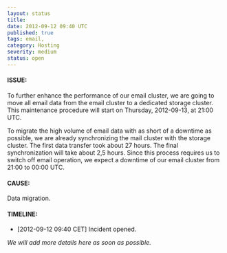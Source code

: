 ```yaml
---
layout: status
title: 
date: 2012-09-12 09:40 UTC
published: true
tags: email,
category: Hosting
severity: medium
status: open
---
```


#### ISSUE:

To further enhance the performance of our email cluster, we are going to move all email data from the email cluster to a dedicated storage cluster. This maintenance procedure will start on Thursday, 2012-09-13, at 21:00 UTC.

To migrate the high volume of email data with as short of a downtime as possible, we are already synchronizing the mail cluster with the storage cluster. The first data transfer took about 27 hours. The final synchronization will take about 2,5 hours. Since this process requires us to switch off email operation, we expect a downtime of our email cluster from 21:00 to 00:00 UTC.


#### CAUSE:

Data migration.


#### TIMELINE:

* [2012-09-12 09:40 CET] Incident opened. 

*We will add more details here as soon as possible.*
